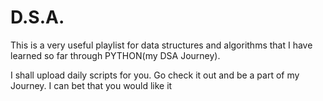 # D.S.A.
This is a very useful playlist for data structures and algorithms that I have learned so far through PYTHON(my DSA Journey).   

I shall upload daily scripts for you. Go check it out and be a part of my Journey. I can bet that you would like it
